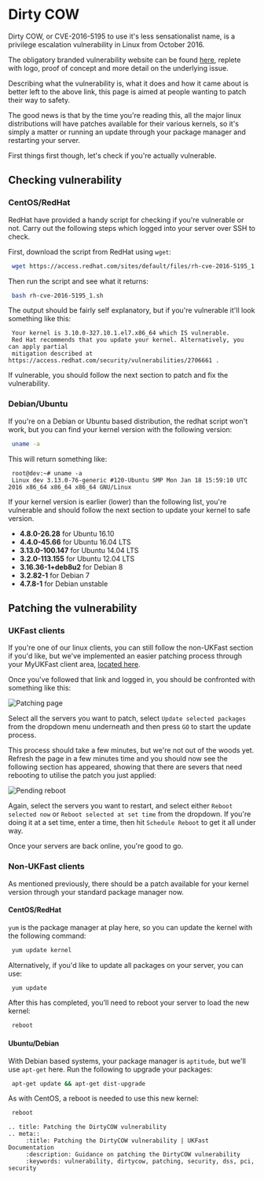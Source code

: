 # Dirty COW

Dirty COW, or CVE-2016-5195 to use it's less sensationalist name, is a privilege escalation vulnerability in Linux from October 2016.

The obligatory branded vulnerability website can be found [here](https://dirtycow.ninja/), replete with logo, proof of concept and more detail on the underlying issue.

Describing what the vulnerability is, what it does and how it came about is better left to the above link, this page is aimed at people wanting to patch their way to safety.

The good news is that by the time you're reading this, all the major linux distributions will have patches available for their various kernels, so it's simply a matter or running an update through your package manager and restarting your server.

First things first though, let's check if you're actually vulnerable.

## Checking vulnerability

### CentOS/RedHat

RedHat have provided a handy script for checking if you're vulnerable or not. Carry out the following steps which logged into your server over SSH to check.

First, download the script from RedHat using `wget`:

```bash
 wget https://access.redhat.com/sites/default/files/rh-cve-2016-5195_1.sh
```

Then run the script and see what it returns:

```bash
 bash rh-cve-2016-5195_1.sh
```

The output should be fairly self explanatory, but if you're vulnerable it'll look something like this:

```console
 Your kernel is 3.10.0-327.10.1.el7.x86_64 which IS vulnerable.
 Red Hat recommends that you update your kernel. Alternatively, you can apply partial
 mitigation described at https://access.redhat.com/security/vulnerabilities/2706661 .
```

If vulnerable, you should follow the next section to patch and fix the vulnerability.

### Debian/Ubuntu

If you're on a Debian or Ubuntu based distribution, the redhat script won't work, but you can find your kernel version with the following version:


```bash
 uname -a
```

This will return something like:

```console
 root@dev:~# uname -a
 Linux dev 3.13.0-76-generic #120-Ubuntu SMP Mon Jan 18 15:59:10 UTC 2016 x86_64 x86_64 x86_64 GNU/Linux
```

If your kernel version is earlier (lower) than the following list, you're vulnerable and should follow the next section to update your kernel to safe version.


* **4.8.0-26.28** for Ubuntu 16.10
* **4.4.0-45.66** for Ubuntu 16.04 LTS
* **3.13.0-100.147** for Ubuntu 14.04 LTS
* **3.2.0-113.155** for Ubuntu 12.04 LTS
* **3.16.36-1+deb8u2** for Debian 8
* **3.2.82-1** for Debian 7
* **4.7.8-1** for Debian unstable

## Patching the vulnerability

### UKFast clients

If you're one of our linux clients, you can still follow the non-UKFast section if you'd like, but we've implemented an easier patching process through your MyUKFast client area, [located here](https://my.ukfast.co.uk/server/package-update.php).

Once you've followed that link and logged in, you should be confronted with something like this:

![Patching page](files/dirtycow1.jpg)

Select all the servers you want to patch, select `Update selected packages` from the dropdown menu underneath and then press `GO` to start the update process.

This process should take a few minutes, but we're not out of the woods yet. Refresh the page in a few minutes time and you should now see the following section has appeared, showing that there are severs that need rebooting to utilise the patch you just applied:

![Pending reboot](files/dirtycow2.jpg)

Again, select the servers you want to restart, and select either `Reboot selected now` or `Reboot selected at set time` from the dropdown. If you're doing it at a set time, enter a time, then hit `Schedule Reboot` to get it all under way.

Once your servers are back online, you're good to go.


### Non-UKFast clients

As mentioned previously, there should be a patch available for your kernel version through your standard package manager now.

#### CentOS/RedHat

`yum` is the package manager at play here, so you can update the kernel with the following command:

```bash
 yum update kernel
```

Alternatively, if you'd like to update all packages on your server, you can use:

```bash
 yum update
```

After this has completed, you'll need to reboot your server to load the new kernel:

```bash
 reboot
```

#### Ubuntu/Debian

With Debian based systems, your package manager is `aptitude`, but we'll use `apt-get` here. Run the following to upgrade your packages:

```bash
 apt-get update && apt-get dist-upgrade
```

As with CentOS, a reboot is needed to use this new kernel:

```bash
 reboot
```

```eval_rst
.. title: Patching the DirtyCOW vulnerability 
.. meta::
     :title: Patching the DirtyCOW vulnerability | UKFast Documentation
     :description: Guidance on patching the DirtyCOW vulnerability
     :keywords: vulnerability, dirtycow, patching, security, dss, pci, security
```
